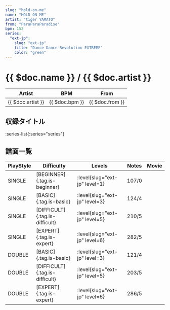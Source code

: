```yaml
---
slug: "hold-on-me"
name: "HOLD ON ME"
artist: "tiger YAMATO"
from: "ParaParaParadise"
bpm: 152
series:
  "ext-jp":
    slug: "ext-jp"
    title: "Dance Dance Revolution EXTREME"
    color: "green"
---
```


# {{ $doc.name }} / {{ $doc.artist }}

|Artist|BPM|From|
|------|---|----|
|{{ $doc.artist }}|{{ $doc.bpm }}|{{ $doc.from }}|

## 収録タイトル

:series-list{:series="series"}

## 譜面一覧

|PlayStyle|Difficulty|Levels|Notes|Movie|
|---------|----------|------|-----|-----|
|SINGLE|[BEGINNER]{.tag.is-beginner}|:level{slug="ext-jp" level=1}|107/0||
|SINGLE|[BASIC]{.tag.is-basic}|:level{slug="ext-jp" level=3}|124/4||
|SINGLE|[DIFFICULT]{.tag.is-difficult}|:level{slug="ext-jp" level=5}|210/5||
|SINGLE|[EXPERT]{.tag.is-expert}|:level{slug="ext-jp" level=6}|282/5||
|DOUBLE|[BASIC]{.tag.is-basic}|:level{slug="ext-jp" level=3}|121/4||
|DOUBLE|[DIFFICULT]{.tag.is-difficult}|:level{slug="ext-jp" level=5}|203/5||
|DOUBLE|[EXPERT]{.tag.is-expert}|:level{slug="ext-jp" level=6}|286/5||
